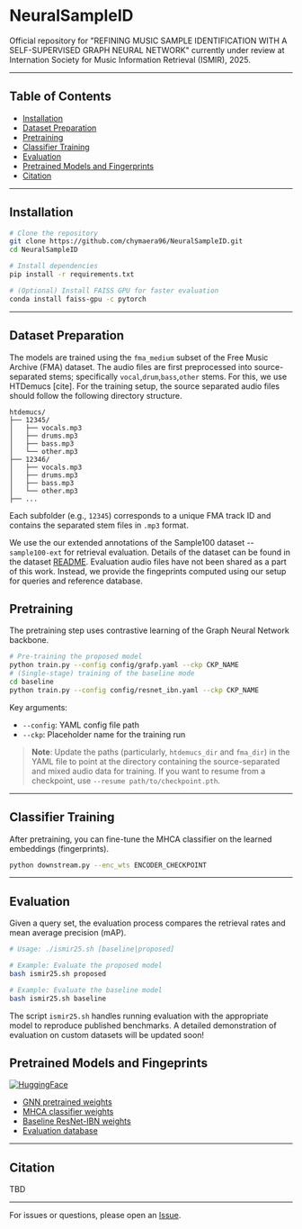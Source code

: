 # NeuralSampleID

Official repository for "REFINING MUSIC SAMPLE IDENTIFICATION WITH A SELF-SUPERVISED GRAPH NEURAL NETWORK" currently under review at Internation Society for Music Information Retrieval (ISMIR), 2025.

---

## Table of Contents
- [Installation](#installation)
- [Dataset Preparation](#dataset-preparation)
- [Pretraining](#pretraining)
- [Classifier Training](#classifier-training)
- [Evaluation](#evaluation)
- [Pretrained Models and Fingerprints](#pretrained-models)
- [Citation](#citation)

---

## Installation

```bash
# Clone the repository
git clone https://github.com/chymaera96/NeuralSampleID.git
cd NeuralSampleID

# Install dependencies
pip install -r requirements.txt

# (Optional) Install FAISS GPU for faster evaluation
conda install faiss-gpu -c pytorch
```

---

## Dataset Preparation

The models are trained using the `fma_medium` subset of the Free Music Archive (FMA) dataset. The audio files are first preprocessed into source-separated stems; specifically `vocal`,`drum`,`bass`,`other` stems. For this, we use HTDemucs \[cite\]. For the training setup, the source separated audio files should follow the following directory structure.

```
htdemucs/
├── 12345/
│   ├── vocals.mp3
│   ├── drums.mp3
│   ├── bass.mp3
│   └── other.mp3
├── 12346/
│   ├── vocals.mp3
│   ├── drums.mp3
│   ├── bass.mp3
│   └── other.mp3
├── ...
```

Each subfolder (e.g., `12345`) corresponds to a unique FMA track ID and contains the separated stem files in `.mp3` format.

We use the our extended annotations of the Sample100 dataset -- `sample100-ext` for retrieval evaluation. Details of the dataset can be found in the dataset [README](https://github.com/automatic-sample-id-ismir25/asid-ismir25/blob/main/sample100-ext/README.md). Evaluation audio files have not been shared as a part of this work. Instead, we provide the fingeprints computed using our setup for queries and reference database. 


## Pretraining

The pretraining step uses contrastive learning of the Graph Neural Network backbone. 

```bash
# Pre-training the proposed model
python train.py --config config/grafp.yaml --ckp CKP_NAME
# (Single-stage) training of the baseline mode
cd baseline
python train.py --config config/resnet_ibn.yaml --ckp CKP_NAME
```

Key arguments:
- `--config`: YAML config file path
- `--ckp`: Placeholder name for the training run

> **Note**:  Update the paths (particularly, `htdemucs_dir` and `fma_dir`) in the YAML file to point at the directory containing the source-separated and mixed audio data for training. If you want to resume from a checkpoint, use `--resume path/to/checkpoint.pth`.

---

## Classifier Training

After pretraining, you can fine-tune the MHCA classifier on the learned embeddings (fingerprints).

```bash
python downstream.py --enc_wts ENCODER_CHECKPOINT
```
---

## Evaluation

Given a query set, the evaluation process compares the retrieval rates and mean average precision (mAP). 

```bash
# Usage: ./ismir25.sh [baseline|proposed]

# Example: Evaluate the proposed model
bash ismir25.sh proposed

# Example: Evaluate the baseline model
bash ismir25.sh baseline
```

The script `ismir25.sh` handles running evaluation with the appropriate model to reproduce published benchmarks. A detailed demonstration of evaluation on custom datasets will be updated soon!


## Pretrained Models and Fingeprints

 [![HuggingFace](https://huggingface.co/front/assets/huggingface_logo-noborder.svg)](https://huggingface.co/automatic-sample-id-ismir25/asid-ismir25)
- [GNN pretrained weights](https://huggingface.co/automatic-sample-id-ismir25/asid-ismir25/blob/main/model_tc_35_best.pth)
- [MHCA classifier weights](https://huggingface.co/automatic-sample-id-ismir25/asid-ismir25/blob/main/clf_tc_35_4.pth)
- [Baseline ResNet-IBN weights](https://huggingface.co/automatic-sample-id-ismir25/asid-ismir25/blob/main/model_tc_39_80.pth)
- [Evaluation database](https://huggingface.co/chymaera96/NeuralSampleID/tree/main/grafp-fingerprints)

---

## Citation

TBD

---

For issues or questions, please open an [Issue](https://github.com/chymaera96/NeuralSampleID/issues).